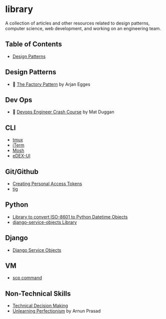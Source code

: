 # library
A collection of articles and other resources related to design patterns, computer science, web development, and working on an engineering team.

## Table of Contents

* [Design Patterns](#design-patterns)

## Design Patterns <a name="design-patterns"></a>

* 📼 [The Factory Pattern](https://www.youtube.com/watch?v=s_4ZrtQs8Do) by Arjan Egges

## Dev Ops

* 📜 [Devops Engineer Crash Course](https://matduggan.com/devops-engineer-crash-course/) by Mat Duggan

## CLI

* [tmux](https://github.com/tmux/tmux)
* [iTerm](https://iterm2.com/)
* [Mosh](https://mosh.org/)
* [eDEX-UI](https://github.com/GitSquared/edex-ui)

## Git/Github

* [Creating Personal Access Tokens](https://docs.github.com/en/authentication/keeping-your-account-and-data-secure/creating-a-personal-access-token)
* [tig](https://github.com/jonas/tig)

## Python

* [Library to convert ISO-8601 to Python Datetime Objects](https://github.com/closeio/ciso8601)
* [django-service-objects Library](https://pypi.org/project/django-service-objects/)

## Django

* [Django Service Objects](https://mitchel.me/2017/django-service-objects/)

## VM

* [scp command](https://www.computerhope.com/unix/scp.htm)

## Non-Technical Skills

* [Technical Decision Making](https://www.reforge.com/blog/technical-decision-making)
* [Unlearning Perfectionism](https://arunkprasad.com/log/unlearning-perfectionism/) by Arnun Prasad

